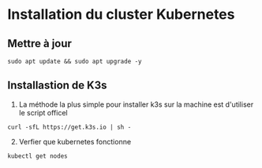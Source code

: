 # Installation du cluster Kubernetes

## Mettre à jour 

`sudo apt update && sudo apt upgrade -y`

## Installastion de K3s

1. La méthode la plus simple pour installer k3s sur la machine est d'utiliser le script officel 

`curl -sfL https://get.k3s.io | sh -`

2. Verfier que kubernetes fonctionne 

`kubectl get nodes`

